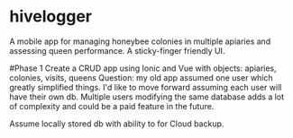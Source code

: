 # hivelogger
A mobile app for managing honeybee colonies in multiple apiaries and assessing queen performance.
A sticky-finger friendly UI. 

#Phase 1
Create a CRUD app using Ionic and Vue with objects: apiaries, colonies, visits, queens
Question: my old app assumed one user which greatly simplified things. I'd like to move forward assuming each user will have their own db. Multiple users modifying the same database adds a lot of complexity and could be a paid feature in the future.

Assume locally stored db with ability to for Cloud backup. 

